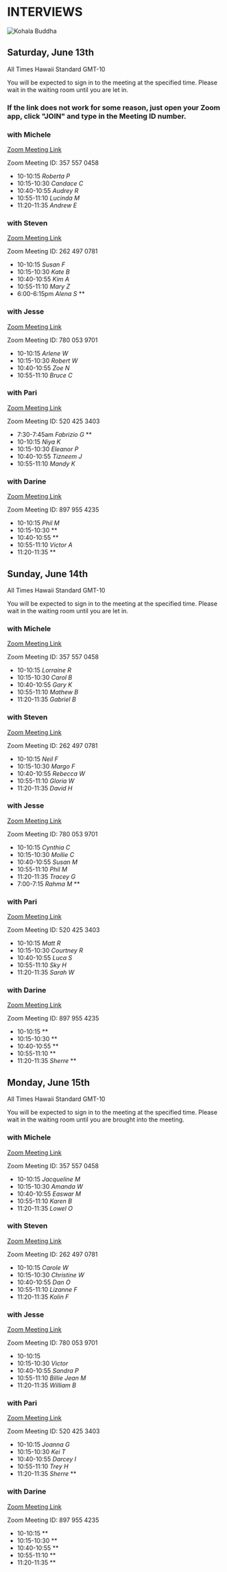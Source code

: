 # INTERVIEWS
![Kohala Buddha](https://storage.googleapis.com/vipassanahawaii-courses/BuddhaRainbowKohala.jpg)

## Saturday, June 13th
All Times Hawaii Standard GMT-10

You will be expected to sign in to the meeting at the specified time. Please wait in the waiting room until you are let in.

### If the link does not work for some reason, just open your Zoom app, click "JOIN" and type in the Meeting ID number.

### with Michele
[Zoom Meeting Link](https://us02web.zoom.us/j/3575570458)

Zoom Meeting ID: 357 557 0458
- 10-10:15 *Roberta  P*
- 10:15-10:30 *Candace  C*
- 10:40-10:55 *Audrey R*
- 10:55-11:10 *Lucinda  M*
- 11:20-11:35 *Andrew  E*

### with Steven
[Zoom Meeting Link](https://us02web.zoom.us/j/2624970781)

Zoom Meeting ID: 262 497 0781
- 10-10:15 *Susan F*
- 10:15-10:30 *Kate  B*
- 10:40-10:55 *Kim A*
- 10:55-11:10 *Mary Z*
- 6:00-6:15pm *Alena  S* **

### with Jesse
[Zoom Meeting Link](https://us02web.zoom.us/j/7800539701)

Zoom Meeting ID: 780 053 9701
- 10-10:15 *Arlene  W*
- 10:15-10:30 *Robert  W*
- 10:40-10:55 *Zoe  N*
- 10:55-11:10 *Bruce C*

### with Pari
[Zoom Meeting Link](https://us02web.zoom.us/j/5204253403)

Zoom Meeting ID: 520 425 3403
- 7:30-7:45am *Fabrizio G* **
- 10-10:15 *Niya K*
- 10:15-10:30 *Eleanor P*
- 10:40-10:55 *Tizneem  J*
- 10:55-11:10 *Mandy  K*

### with Darine
[Zoom Meeting Link](https://us02web.zoom.us/j/8979554235)

Zoom Meeting ID: 897 955 4235
- 10-10:15 *Phil M*
- 10:15-10:30 **
- 10:40-10:55 **
- 10:55-11:10 *Victor A*
- 11:20-11:35 **

## Sunday, June 14th
All Times Hawaii Standard GMT-10

You will be expected to sign in to the meeting at the specified time. Please wait in the waiting room until you are let in.

### with Michele
[Zoom Meeting Link](https://us02web.zoom.us/j/3575570458)

Zoom Meeting ID: 357 557 0458
- 10-10:15 *Lorraine R*
- 10:15-10:30 *Carol B*
- 10:40-10:55 *Gary K*
- 10:55-11:10 *Mathew B*
- 11:20-11:35 *Gabriel B*


### with Steven
[Zoom Meeting Link](https://us02web.zoom.us/j/2624970781)

Zoom Meeting ID: 262 497 0781
- 10-10:15 *Neil F*
- 10:15-10:30 *Margo F*
- 10:40-10:55 *Rebecca W*
- 10:55-11:10 *Gloria W*
- 11:20-11:35 *David H*

### with Jesse
[Zoom Meeting Link](https://us02web.zoom.us/j/7800539701)

Zoom Meeting ID: 780 053 9701
- 10-10:15 *Cynthia C*
- 10:15-10:30 *Mollie C*
- 10:40-10:55 *Susan M*
- 10:55-11:10 *Phil M*
- 11:20-11:35 *Tracey G*
- 7:00-7:15 *Rahma M* **

### with Pari
[Zoom Meeting Link](https://us02web.zoom.us/j/5204253403)

Zoom Meeting ID: 520 425 3403
- 10-10:15 *Matt R*
- 10:15-10:30 *Courtney R*
- 10:40-10:55 *Luca S*
- 10:55-11:10 *Sky H*
- 11:20-11:35 *Sarah W*

### with Darine
[Zoom Meeting Link](https://us02web.zoom.us/j/8979554235)

Zoom Meeting ID: 897 955 4235
- 10-10:15 **
- 10:15-10:30 **
- 10:40-10:55 **
- 10:55-11:10 **
- 11:20-11:35 *Sherre* **

## Monday, June 15th
All Times Hawaii Standard GMT-10

You will be expected to sign in to the meeting at the specified time. Please wait in the waiting room until you are brought into the meeting.

### with Michele
[Zoom Meeting Link](https://us02web.zoom.us/j/3575570458)

Zoom Meeting ID: 357 557 0458
- 10-10:15 *Jacqueline M*
- 10:15-10:30 *Amanda W*
- 10:40-10:55 *Easwar M*
- 10:55-11:10 *Karen B*
- 11:20-11:35 *Lowel O*

### with Steven
[Zoom Meeting Link](https://us02web.zoom.us/j/2624970781)

Zoom Meeting ID: 262 497 0781
- 10-10:15 *Carole W*
- 10:15-10:30 *Christine W*
- 10:40-10:55 *Dan O*
- 10:55-11:10 *Lizanne F*
- 11:20-11:35 *Kolin F*

### with Jesse
[Zoom Meeting Link](https://us02web.zoom.us/j/7800539701)

Zoom Meeting ID: 780 053 9701
- 10-10:15
- 10:15-10:30 *Victor*
- 10:40-10:55 *Sandra P*
- 10:55-11:10 *Billie Jean M*
- 11:20-11:35 *William B*

### with Pari
[Zoom Meeting Link](https://us02web.zoom.us/j/5204253403)

Zoom Meeting ID: 520 425 3403
- 10-10:15 *Joanna G*
- 10:15-10:30 *Kei T*
- 10:40-10:55 *Darcey I*
- 10:55-11:10 *Trey H*
- 11:20-11:35 *Sherre* **

### with Darine
[Zoom Meeting Link](https://us02web.zoom.us/j/8979554235)

Zoom Meeting ID: 897 955 4235
- 10-10:15 **
- 10:15-10:30 **
- 10:40-10:55 **
- 10:55-11:10 **
- 11:20-11:35 **
